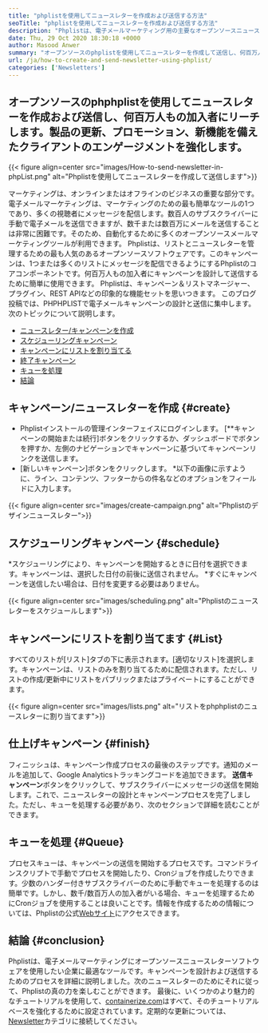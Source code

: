 ```yaml
---
title: "phplistを使用してニュースレターを作成および送信する方法" 
seoTitle: "phplistを使用してニュースレターを作成および送信する方法" 
description: "Phplistは、電子メールマーケティング用の主要なオープンソースニュースレターソフトウェアです。これは、ニュースレターキャンペーンを作成および送信するための初心者向けガイドです。" 
date: Thu, 29 Oct 2020 18:30:18 +0000
author: Masood Anwer
summary: "オープンソースのphplistを使用してニュースレターを作成して送信し、何百万人もの加入者にリーチします。製品の更新、プロモーション、新機能を備えたクライアントのエンゲージメントを強化します。" 
url: /ja/how-to-create-and-send-newsletter-using-phplist/
categories: ['Newsletters']
---
```


## オープンソースのphphplistを使用してニュースレターを作成および送信し、何百万人もの加入者にリーチします。製品の更新、プロモーション、新機能を備えたクライアントのエンゲージメントを強化します。

{{< figure align=center src="images/How-to-send-newsletter-in-phpList.png" alt="Phplistを使用してニュースレターを作成して送信します">}}

マーケティングは、オンラインまたはオフラインのビジネスの重要な部分です。電子メールマーケティングは、マーケティングのための最も簡単なツールの1つであり、多くの視聴者にメッセージを配信します。数百人のサブスクライバーに手動で電子メールを送信できますが、数千または数百万にメールを送信することは非常に困難です。そのため、自動化するために多くのオープンソースメールマーケティングツールが利用できます。
Phplistは、リストとニュースレターを管理するための最も人気のあるオープンソースソフトウェアです。このキャンペーンは、1つまたは多くのリストにメッセージを配信できるようにするPhplistのコアコンポーネントです。何百万人もの加入者にキャンペーンを設計して送信するために簡単に使用できます。 Phplistは、キャンペーン＆リストマネージャー、プラグイン、REST APIなどの印象的な機能セットを思いつきます。
このブログ投稿では、PHPHPLISTで電子メールキャンペーンの設計と送信に集中します。次のトピックについて説明します。
  * [ニュースレター/キャンペーンを作成][2]
  * [スケジューリングキャンペーン][3]
  * [キャンペーンにリストを割り当てる][4]
  * [終了キャンペーン][5]
  * [キューを処理][6]
  * [結論][7]

## **キャンペーン/ニュースレターを作成**   {#create}
  * Phplistインストールの管理インターフェイスにログインします。 [**キャンペーンの開始または続行]ボタンをクリックするか、ダッシュボードでボタンを押すか、左側のナビゲーションでキャンペーンに基づいてキャンペーンリンクを送信します。
  * [新しいキャンペーン]ボタンをクリックします。
  *以下の画像に示すように、ライン、コンテンツ、フッターからの件名などのオプションをフィールドに入力します。

{{< figure align=center src="images/create-campaign.png" alt="Phplistのデザインニュースレター">}}


## **スケジューリングキャンペーン**   {#schedule}
  *スケジューリングにより、キャンペーンを開始するときに日付を選択できます。キャンペーンは、選択した日付の前後に送信されません。
  *すぐにキャンペーンを送信したい場合は、日付を変更する必要はありません。

{{< figure align=center src="images/scheduling.png" alt="Phplistのニュースレターをスケジュールします">}}


## **キャンペーンにリストを割り当てます**   {#List}
すべてのリストが[リスト]タブの下に表示されます。[適切なリスト]を選択します。キャンペーンは、リストのみを割り当てるために配信されます。ただし、リストの作成/更新中にリストをパブリックまたはプライベートにすることができます。

{{< figure align=center src="images/lists.png" alt="リストをphphplistのニュースレターに割り当てます">}}


## **仕上げキャンペーン**   {#finish}
フィニッシュは、キャンペーン作成プロセスの最後のステップです。通知のメールを追加して、Google Analyticsトラッキングコードを追加できます。 **送信キャンペーン**ボタンをクリックして、サブスクライバーにメッセージの送信を開始します。これで、ニュースレターの設計とキャンペーンプロセスを完了しました。ただし、キューを処理する必要があり、次のセクションで詳細を読むことができます。

## **キューを処理**   {#Queue}
プロセスキューは、キャンペーンの送信を開始するプロセスです。コマンドラインスクリプトで手動でプロセスを開始したり、Cronジョブを作成したりできます。少数のハンダー付きサブスクライバーのために手動でキューを処理するのは簡単です。しかし、数千/数百万人の加入者がいる場合、キューを処理するためにCronジョブを使用することは良いことです。情報を作成するための情報については、Phplistの公式[Webサイト][8]にアクセスできます。

## **結論**   {#conclusion}
Phplistは、電子メールマーケティングにオープンソースニュースレターソフトウェアを使用したい企業に最適なツールです。キャンペーンを設計および送信するためのプロセスを詳細に説明しました。次のニュースレターのためにそれに従って、Phplistの真の力を楽しむことができます。
最後に、いくつかのより魅力的なチュートリアルを使用して、[containerize.com][9]はすべて、そのチュートリアルベースを強化するために設定されています。定期的な更新については、[Newsletter][10]カテゴリに接続してください。

  
[1]: https://products.containerize.com/newsletter/phplist
[2]: #create
[3]: #schedule
[4]: #list
[5]: #finish
[6]: #queue
[7]: #conclusion
[8]: https://www.phplist.org/manual/books/phplist-manual/page/setting-up-your-cron
[9]: https://containerize.com
[10]: https://blog.containerize.com/category/newsletter/
